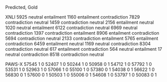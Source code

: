 Predicted, Gold

XNLI
5925        neutral           entailment
1160        entailment        contradiction
7829        contradiction     neutral
1459        contradiction     neutral
2156        entailment        neutral
1020        neutral           entailment
6122        contradiction     neutral
6969        neutral           contradiction
1397        contradiction     entailment
8906        entailment        contradiction
5694        contradiction     neutral
2133        contradiction     entailment
5765        entailment        contradiction
6459        entailment        neutral
1169        neutral           contradiction
8304        contradiction     neutral
617         entailment        contradiction
564         neutral           entailment
17          neutral           contradiction
8518        contradiction     neutral


PAWS-X
57545       1       0
52407       1       0
50244       1       0
50958       0       1
54712       1       0
57792       1       0
53531       1       0
52963       1       0
57066       1       0
55100       1       0
57380       0       1
54038       0       1
56622       1       0
56830       0       1
57600       0       1
50503       1       0
55006       0       1
54608       1       0
53797       1       0
50083       0       1


